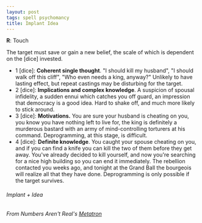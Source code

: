```yaml
---
layout: post
tags: spell psychomancy
title: Implant Idea
---
```

**R**: Touch

The target must save or gain a new belief, the scale of which is dependent on the [dice] invested.

- 1 [dice]: **Coherent single thought**. "I should kill my husband", "I should walk off this cliff", "Who even needs a king, anyway?" Unlikely to have lasting effect, but repeat castings may be disturbing for the target.
- 2 [dice]: **Implications and complex knowledge**. A suspicion of spousal infidelity, a sudden ennui which catches you off guard, an impression that democracy is a good idea. Hard to shake off, and much more likely to stick around.
- 3 [dice]: **Motivations.** You are sure your husband is cheating on you, you know you have nothing left to live for, the king is definitely a murderous bastard with an army of mind-controlling torturers at his command. Deprogramming, at this stage, is difficult.
- 4 [dice]: **Definite knowledge**. You caught your spouse cheating on you, and if you can find a knife you can kill the two of them before they get away. You've already decided to kill yourself, and now you're searching for a nice high building so you can end it immediately. The rebellion contacted you weeks ago, and tonight at the Grand Ball the bourgeois will realize all that they have done. Deprogramming is only possible if the target survives.

###### Implant + Idea
###### From Numbers Aren't Real's [Metatron](https://espharel.blogspot.com/2019/10/glog-wizard-malachite.html)
